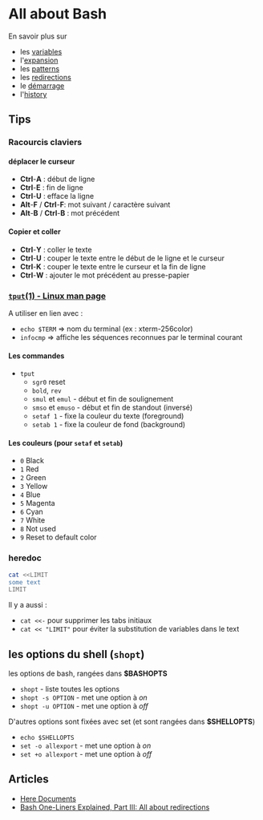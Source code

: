 # All about Bash

En savoir plus sur 
- les [variables](variables.md)
- l'[expansion](expansion.md)
- les [patterns](./patterns)
- les [redirections](redirection.md)
- le [démarrage](bash_startup.md)
- l'[history](history.md)

## Tips

### Racourcis claviers
#### déplacer le curseur
- **Ctrl**-**A** : début de ligne
- **Ctrl**-**E** : fin de ligne
- **Ctrl**-**U** : efface la ligne
- **Alt**-**F** / **Ctrl**-**F**: mot suivant / caractère suivant
- **Alt**-**B** / **Ctrl**-**B** : mot précédent

#### Copier et coller
- **Ctrl**-**Y** : coller le texte
- **Ctrl**-**U** : couper le texte entre le début de le ligne et le curseur
- **Ctrl**-**K** : couper le texte entre le curseur et la fin de ligne
- **Ctrl**-**W** : ajouter le mot précédent au presse-papier 

### [`tput`(1) - Linux man page](https://linux.die.net/man/1/tput)
A utiliser en lien avec :
- `echo $TERM` => nom du terminal (ex : xterm-256color)
- `infocmp` => affiche les séquences reconnues par le terminal courant

#### Les commandes
- `tput` 
  - `sgr0` reset
  - `bold`, `rev`
  - `smul` et `emul` - début et fin de soulignement
  - `smso` et `emuso` - début et fin de standout (inversé)
  - `setaf 1` - fixe la couleur du texte (foreground)
  - `setab 1` - fixe la couleur de fond (background)

#### Les couleurs (pour `setaf` et `setab`)
- `0` 	Black
- `1` 	Red
- `2` 	Green
- `3` 	Yellow
- `4` 	Blue
- `5` 	Magenta
- `6` 	Cyan
- `7` 	White
- `8` 	Not used
- `9` 	Reset to default color

### 


### heredoc

```bash 
cat <<LIMIT
some text
LIMIT
```

Il y a aussi :
* ```cat <<-``` pour supprimer les tabs initiaux
* ```cat << "LIMIT"``` pour éviter la substitution de variables dans le text

## les options du shell (`shopt`)

les options de bash, rangées dans **$BASHOPTS**
- `shopt` - liste toutes les options
- `shopt -s OPTION` - met une option à *on*
- `shopt -u OPTION` - met une option à *off*

D'autres options sont fixées avec set (et sont rangées dans **$SHELLOPTS**)
- `echo $SHELLOPTS`
- `set -o allexport` - met une option à *on*
- `set +o allexport` - met une option à *off*
## Articles

* [Here Documents](http://tldp.org/LDP/abs/html/here-docs.html)
* [Bash One-Liners Explained, Part III: All about redirections](https://catonmat.net/bash-one-liners-explained-part-three)
